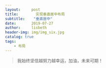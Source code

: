 ```yaml
---
layout:     post
title:        实现垂直居中布局
subtitle:    "垂直居中"
date:       2019-07-27
author:     lisbeth
header-img: img/img_six.jpg
catalog: true
tags:
    - 布局
---
```

>我始终坚信越努力越幸运，加油，未来可期！
